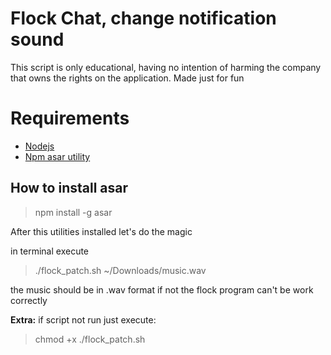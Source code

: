 # Flock Chat, change notification sound

This script is only educational, having no intention of harming the company that owns the rights on the application. Made just for fun

# Requirements

 - [Nodejs](https://nodejs.org/en/download/)
-  [Npm asar utility](https://www.npmjs.com/package/asar)


## How to install asar

> npm install -g asar

After this utilities installed let's do the magic

in terminal execute

> ./flock_patch.sh ~/Downloads/music.wav

the music should be in .wav format if not the flock program can't be work correctly

**Extra:**
if script not run just execute:

> chmod +x ./flock_patch.sh
